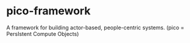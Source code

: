 # pico-framework
A framework for building actor-based, people-centric systems. (pico = PersIstent Compute Objects)
